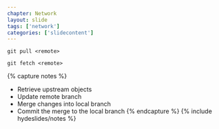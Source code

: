 ```yaml
---
chapter: Network
layout: slide
tags: ['network']
categories: ['slidecontent']
---
```


	git pull <remote>

	git fetch <remote>


{% capture notes %}
* Retrieve upstream objects
* Update remote branch
* Merge changes into local branch
* Commit the merge to the local branch
{% endcapture %}
{% include hydeslides/notes %}